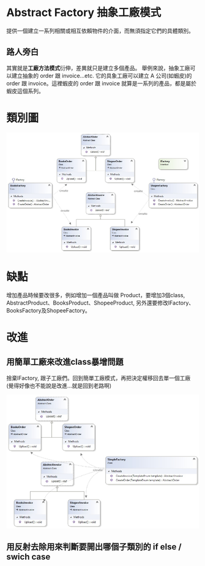 ﻿# Abstract Factory 抽象工廠模式

提供一個建立一系列相關或相互依賴物件的介面，而無須指定它們的具體類別。

## 路人旁白

其實就是**工廠方法模式**衍伸，差異就只是建立多個產品。
舉例來說，抽象工廠可以建立抽象的 order 跟 invoice...etc.
它的具象工廠可以建立 A 公司(如蝦皮)的 order 跟 invoice。這裡蝦皮的 order 跟 invoice 就算是一系列的產品，都是屬於蝦皮這個系列。

# 類別圖

![Class Diagram](ClassDiagram.jpg)

# 缺點

增加產品時候要改很多，例如增加一個產品叫做 Product，要增加3個class, AbstractProduct、BooksProduct、ShopeeProduct, 另外還要修改IFactory、BooksFactory及ShopeeFactory。

# 改進

## 用簡單工廠來改進class暴增問題
捨棄IFactory, 跟子工廠們。回到簡單工廠模式，再把決定權移回去單一個工廠 (覺得好像也不能說是改進...就是回到老路啊)

![Class Diagram Simple Factory](ClassDiagramSimpleFactory.jpg)

## 用反射去除用來判斷要開出哪個子類別的 if else / swich case 

